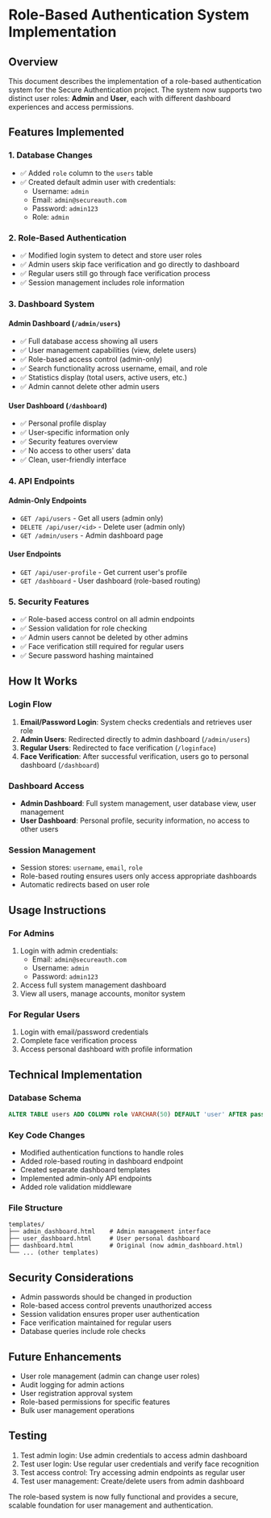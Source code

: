 # Role-Based Authentication System Implementation

## Overview
This document describes the implementation of a role-based authentication system for the Secure Authentication project. The system now supports two distinct user roles: **Admin** and **User**, each with different dashboard experiences and access permissions.

## Features Implemented

### 1. Database Changes
- ✅ Added `role` column to the `users` table
- ✅ Created default admin user with credentials:
  - Username: `admin`
  - Email: `admin@secureauth.com`
  - Password: `admin123`
  - Role: `admin`

### 2. Role-Based Authentication
- ✅ Modified login system to detect and store user roles
- ✅ Admin users skip face verification and go directly to dashboard
- ✅ Regular users still go through face verification process
- ✅ Session management includes role information

### 3. Dashboard System

#### Admin Dashboard (`/admin/users`)
- ✅ Full database access showing all users
- ✅ User management capabilities (view, delete users)
- ✅ Role-based access control (admin-only)
- ✅ Search functionality across username, email, and role
- ✅ Statistics display (total users, active users, etc.)
- ✅ Admin cannot delete other admin users

#### User Dashboard (`/dashboard`)
- ✅ Personal profile display
- ✅ User-specific information only
- ✅ Security features overview
- ✅ No access to other users' data
- ✅ Clean, user-friendly interface

### 4. API Endpoints

#### Admin-Only Endpoints
- `GET /api/users` - Get all users (admin only)
- `DELETE /api/user/<id>` - Delete user (admin only)
- `GET /admin/users` - Admin dashboard page

#### User Endpoints
- `GET /api/user-profile` - Get current user's profile
- `GET /dashboard` - User dashboard (role-based routing)

### 5. Security Features
- ✅ Role-based access control on all admin endpoints
- ✅ Session validation for role checking
- ✅ Admin users cannot be deleted by other admins
- ✅ Face verification still required for regular users
- ✅ Secure password hashing maintained

## How It Works

### Login Flow
1. **Email/Password Login**: System checks credentials and retrieves user role
2. **Admin Users**: Redirected directly to admin dashboard (`/admin/users`)
3. **Regular Users**: Redirected to face verification (`/loginface`)
4. **Face Verification**: After successful verification, users go to personal dashboard (`/dashboard`)

### Dashboard Access
- **Admin Dashboard**: Full system management, user database view, user management
- **User Dashboard**: Personal profile, security information, no access to other users

### Session Management
- Session stores: `username`, `email`, `role`
- Role-based routing ensures users only access appropriate dashboards
- Automatic redirects based on user role

## Usage Instructions

### For Admins
1. Login with admin credentials:
   - Email: `admin@secureauth.com`
   - Username: `admin`
   - Password: `admin123`
2. Access full system management dashboard
3. View all users, manage accounts, monitor system

### For Regular Users
1. Login with email/password credentials
2. Complete face verification process
3. Access personal dashboard with profile information

## Technical Implementation

### Database Schema
```sql
ALTER TABLE users ADD COLUMN role VARCHAR(50) DEFAULT 'user' AFTER password;
```

### Key Code Changes
- Modified authentication functions to handle roles
- Added role-based routing in dashboard endpoint
- Created separate dashboard templates
- Implemented admin-only API endpoints
- Added role validation middleware

### File Structure
```
templates/
├── admin_dashboard.html    # Admin management interface
├── user_dashboard.html     # User personal dashboard
├── dashboard.html          # Original (now admin_dashboard.html)
└── ... (other templates)
```

## Security Considerations
- Admin passwords should be changed in production
- Role-based access control prevents unauthorized access
- Session validation ensures proper user authentication
- Face verification maintained for regular users
- Database queries include role checks

## Future Enhancements
- User role management (admin can change user roles)
- Audit logging for admin actions
- User registration approval system
- Role-based permissions for specific features
- Bulk user management operations

## Testing
1. Test admin login: Use admin credentials to access admin dashboard
2. Test user login: Use regular user credentials and verify face recognition
3. Test access control: Try accessing admin endpoints as regular user
4. Test user management: Create/delete users from admin dashboard

The role-based system is now fully functional and provides a secure, scalable foundation for user management and authentication.
